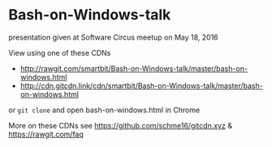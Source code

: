 # Bash-on-Windows-talk
presentation given at Software Circus meetup on May 18, 2016

View using one of these CDNs
- http://rawgit.com/smartbit/Bash-on-Windows-talk/master/bash-on-windows.html
- http://cdn.gitcdn.link/cdn/smartbit/Bash-on-Windows-talk/master/bash-on-windows.html

or `git clone` and open bash-on-windows.html in Chrome

More on these CDNs see https://github.com/schme16/gitcdn.xyz & https://rawgit.com/faq
